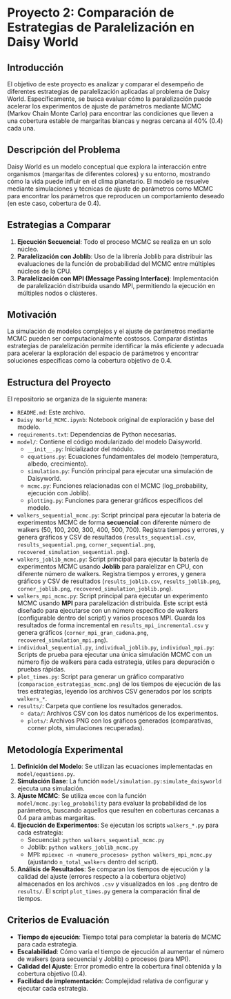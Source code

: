 # Proyecto 2: Comparación de Estrategias de Paralelización en Daisy World

## Introducción
El objetivo de este proyecto es analizar y comparar el desempeño de diferentes estrategias de paralelización aplicadas al problema de Daisy World. Específicamente, se busca evaluar cómo la paralelización puede acelerar los experimentos de ajuste de parámetros mediante MCMC (Markov Chain Monte Carlo) para encontrar las condiciones que lleven a una cobertura estable de margaritas blancas y negras cercana al 40% (0.4) cada una.

## Descripción del Problema
Daisy World es un modelo conceptual que explora la interacción entre organismos (margaritas de diferentes colores) y su entorno, mostrando cómo la vida puede influir en el clima planetario. El modelo se resuelve mediante simulaciones y técnicas de ajuste de parámetros como MCMC para encontrar los parámetros que reproducen un comportamiento deseado (en este caso, cobertura de 0.4).

## Estrategias a Comparar
1.  **Ejecución Secuencial**: Todo el proceso MCMC se realiza en un solo núcleo.
2.  **Paralelización con Joblib**: Uso de la librería Joblib para distribuir las evaluaciones de la función de probabilidad del MCMC entre múltiples núcleos de la CPU.
3.  **Paralelización con MPI (Message Passing Interface)**: Implementación de paralelización distribuida usando MPI, permitiendo la ejecución en múltiples nodos o clústeres.

## Motivación
La simulación de modelos complejos y el ajuste de parámetros mediante MCMC pueden ser computacionalmente costosos. Comparar distintas estrategias de paralelización permite identificar la más eficiente y adecuada para acelerar la exploración del espacio de parámetros y encontrar soluciones específicas como la cobertura objetivo de 0.4.

## Estructura del Proyecto

El repositorio se organiza de la siguiente manera:

-   `README.md`: Este archivo.
-   `Daisy World_MCMC.ipynb`: Notebook original de exploración y base del modelo.
-   `requirements.txt`: Dependencias de Python necesarias.
-   `model/`: Contiene el código modularizado del modelo Daisyworld.
    -   `__init__.py`: Inicializador del módulo.
    -   `equations.py`: Ecuaciones fundamentales del modelo (temperatura, albedo, crecimiento).
    -   `simulation.py`: Función principal para ejecutar una simulación de Daisyworld.
    -   `mcmc.py`: Funciones relacionadas con el MCMC (log_probability, ejecución con Joblib).
    -   `plotting.py`: Funciones para generar gráficos específicos del modelo.
-   `walkers_sequential_mcmc.py`: Script principal para ejecutar la batería de experimentos MCMC de forma **secuencial** con diferente número de walkers (50, 100, 200, 300, 400, 500, 700). Registra tiempos y errores, y genera gráficos y CSV de resultados (`results_sequential.csv`, `results_sequential.png`, `corner_sequential.png`, `recovered_simulation_sequential.png`).
-   `walkers_joblib_mcmc.py`: Script principal para ejecutar la batería de experimentos MCMC usando **Joblib** para paralelizar en CPU, con diferente número de walkers. Registra tiempos y errores, y genera gráficos y CSV de resultados (`results_joblib.csv`, `results_joblib.png`, `corner_joblib.png`, `recovered_simulation_joblib.png`).
-   `walkers_mpi_mcmc.py`: Script principal para ejecutar un experimento MCMC usando **MPI** para paralelización distribuida. Este script está diseñado para ejecutarse con un número específico de walkers (configurable dentro del script) y varios procesos MPI. Guarda los resultados de forma incremental en `results_mpi_incremental.csv` y genera gráficos (`corner_mpi_gran_cadena.png`, `recovered_simulation_mpi.png`).
-   `individual_sequential.py`, `individual_joblib.py`, `individual_mpi.py`: Scripts de prueba para ejecutar una única simulación MCMC con un número fijo de walkers para cada estrategia, útiles para depuración o pruebas rápidas.
-   `plot_times.py`: Script para generar un gráfico comparativo (`comparacion_estrategias_mcmc.png`) de los tiempos de ejecución de las tres estrategias, leyendo los archivos CSV generados por los scripts `walkers_*`.
-   `results/`: Carpeta que contiene los resultados generados.
    -   `data/`: Archivos CSV con los datos numéricos de los experimentos.
    -   `plots/`: Archivos PNG con los gráficos generados (comparativas, corner plots, simulaciones recuperadas).

## Metodología Experimental

1.  **Definición del Modelo**: Se utilizan las ecuaciones implementadas en `model/equations.py`.
2.  **Simulación Base**: La función `model/simulation.py:simulate_daisyworld` ejecuta una simulación.
3.  **Ajuste MCMC**: Se utiliza `emcee` con la función `model/mcmc.py:log_probability` para evaluar la probabilidad de los parámetros, buscando aquellos que resulten en coberturas cercanas a 0.4 para ambas margaritas.
4.  **Ejecución de Experimentos**: Se ejecutan los scripts `walkers_*.py` para cada estrategia:
    -   Secuencial: `python walkers_sequential_mcmc.py`
    -   Joblib: `python walkers_joblib_mcmc.py`
    -   MPI: `mpiexec -n <numero_procesos> python walkers_mpi_mcmc.py` (ajustando `n_total_walkers` dentro del script).
5.  **Análisis de Resultados**: Se comparan los tiempos de ejecución y la calidad del ajuste (errores respecto a la cobertura objetivo) almacenados en los archivos `.csv` y visualizados en los `.png` dentro de `results/`. El script `plot_times.py` genera la comparación final de tiempos.

## Criterios de Evaluación

-   **Tiempo de ejecución**: Tiempo total para completar la batería de MCMC para cada estrategia.
-   **Escalabilidad**: Cómo varía el tiempo de ejecución al aumentar el número de walkers (para secuencial y Joblib) o procesos (para MPI).
-   **Calidad del Ajuste**: Error promedio entre la cobertura final obtenida y la cobertura objetivo (0.4).
-   **Facilidad de implementación**: Complejidad relativa de configurar y ejecutar cada estrategia.
